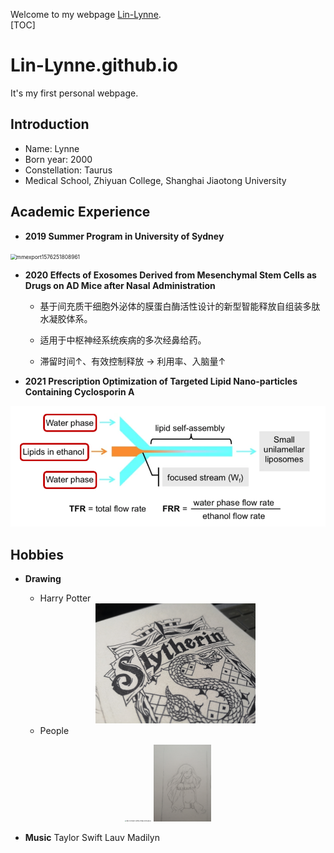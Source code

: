 Welcome to my webpage [Lin-Lynne](https://lin-lynne.github.io "努力学习生信的搬砖人").  
[TOC]
# Lin-Lynne.github.io
It's my first personal webpage.

## Introduction
- Name: Lynne
- Born year: 2000
- Constellation: Taurus
- Medical School, Zhiyuan College, Shanghai Jiaotong University

## Academic Experience
- **2019 Summer Program in University of Sydney**
<img src="https://github.com/Lin-Lynne/Lin-Lynne.github.io/blob/main/images/mmexport1576251808961.jpg" alt="mmexport1576251808961" style="zoom: 60%;" />

- **2020 Effects of Exosomes Derived from Mesenchymal Stem Cells as Drugs on AD Mice after Nasal Administration**
  + 基于间充质干细胞外泌体的膜蛋白酶活性设计的新型智能释放自组装多肽水凝胶体系。

  + 适用于中枢神经系统疾病的多次经鼻给药。

  + 滞留时间↑、有效控制释放 → 利用率、入脑量↑

- **2021 Prescription Optimization of Targeted Lipid Nano-particles Containing Cyclosporin A**
<center>
  <img src="https://github.com/Lin-Lynne/Lin-Lynne.github.io/blob/main/images/1.PNG" alt="1" style="zoom: 80%;" />
</center>

## Hobbies
- **Drawing**
	
	+ Harry Potter
	<center>
	<img src="https://github.com/Lin-Lynne/Lin-Lynne.github.io/blob/main/images/IMG_20200213_114910.jpg" alt="IMG_20200317_233748_100" style="zoom:25%;" />
	</center>

	+ People 
<center class="half">
	<img src="https://github.com/Lin-Lynne/Lin-Lynne.github.io/blob/main/images/IMG_20210612_231958_mh1623511534643.jpg" alt="IMG_20210612_231958_mh1623511534643" style="zoom:14%;" />
	<img src="https://github.com/Lin-Lynne/Lin-Lynne.github.io/blob/main/images/IMG_20190303_162221.jpg" alt="IMG_20190303_162221" style="zoom:12%;" />
</center>

- **Music**
Taylor Swift
Lauv
Madilyn
